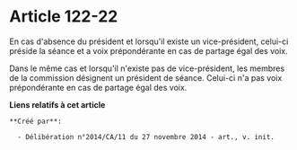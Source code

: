 # Article 122-22

En cas d'absence du président et lorsqu'il existe un vice-président, celui-ci préside la séance et a voix prépondérante en
cas de partage égal des voix.

Dans le même cas et lorsqu'il n'existe pas de vice-président, les membres de la commission désignent un président de séance.
Celui-ci n'a pas voix prépondérante en cas de partage égal des voix.

**Liens relatifs à cet article**

	**Créé par**:

	  - Délibération n°2014/CA/11 du 27 novembre 2014 - art., v. init.
